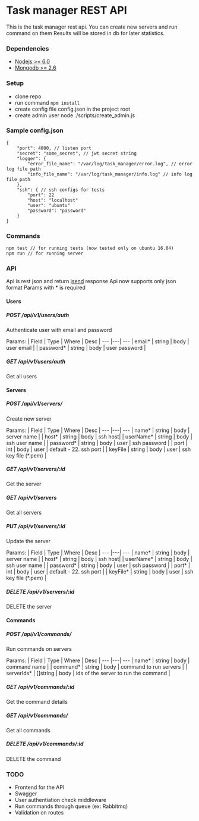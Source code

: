# Task manager REST API 
This is the task manager rest api. You can create new servers and run command on them 
Results will be stored in db for later statistics.

### Dependencies

- [Nodejs >= 6.0](https://nodejs.org/en/)
- [Mongodb >= 2.6](https://nodejs.org/en/)


### Setup 
- clone repo
- run command ```npm install```
- create config file config.json in the project root
- create admin user node ./scripts/create_admin.js 

### Sample config.json
```
{
    "port": 4000, // listen port
    "secret": "some_secret", // jwt secret string
    "logger": {
        "error_file_name": "/var/log/task_manager/error.log", // error log file path
        "info_file_name": "/var/log/task_manager/info.log" // info log file path
    },
    "ssh": { // ssh configs for tests 
        "port": 22 
        "host": "localhost"
        "user": "ubuntu" 
        "password": "password" 
    }
}
```

### Commands 
```
npm test // for running tests (now tested only on ubuntu 16.04)
npm run // for running server
```

### API
Api is rest json and return [jsend](https://labs.omniti.com/labs/jsend) response 
Api now supports only json format
Params with * is required

#### Users

##### POST /api/v1/users/auth
Authenticate user with email and password

Params: 
| Field | Type | Where | Desc |
--- |---| ---
| email* | string | body | user email |
| password* | string | body | user password |

##### GET /api/v1/users/auth
Get all users


#### Servers

##### POST /api/v1/servers/
Create new server

Params: 
| Field | Type | Where | Desc |
--- |---| ---
| name* | string | body | server name |
| host* | string | body | ssh host|
| userName* | string | body | ssh user name |
| password* | string | body | user | ssh password |
| port | int | body | user | default - 22. ssh port |
| keyFile | string | body | user | ssh key file (*.pem) |

##### GET /api/v1/servers/:id
Get the server

##### GET /api/v1/servers
Get all servers

##### PUT /api/v1/servers/:id
Update the server

Params: 
| Field | Type | Where | Desc |
--- |---| ---
| name* | string | body | server name |
| host* | string | body | ssh host|
| userName* | string | body | ssh user name |
| password* | string | body | user | ssh password |
| port* | int | body | user | default - 22. ssh port |
| keyFile* | string | body | user | ssh key file (*.pem) |

##### DELETE /api/v1/servers/:id
DELETE the server

#### Commands 

##### POST /api/v1/commands/
Run commands on servers

Params: 
| Field | Type | Where | Desc |
--- |---| ---
| name* | string | body | command name |
| command* | string | body | command to run servers |
| serverIds* | []string | body | ids of the server to run the command |

##### GET /api/v1/commands/:id
Get the command details

##### GET /api/v1/commands/
Get all commands 

##### DELETE /api/v1/commands/:id
DELETE the command 

### TODO

- Frontend for the API
- Swagger 
- User authentiation check middleware 
- Run commands through queue (ex: Rabbitmq) 
- Validation on routes



